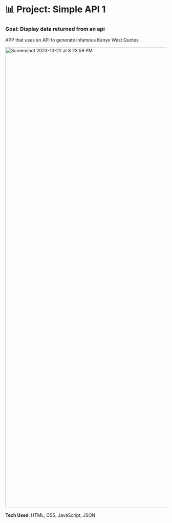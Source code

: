 # 📊 Project: Simple API 1

### Goal: Display data returned from an api

APP that uses an API to generate infamous Kanye West Quotes

<img width="1438" alt="Screenshot 2023-10-22 at 8 23 59 PM" src="https://github.com/briannawillis195/simple-api-bootcamp/assets/143905399/9839dd95-5b5e-4c33-afd2-a722e34df30b">

<b>Tech Used</b>: HTML, CSS, JavaScript, JSON
